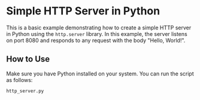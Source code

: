# Simple HTTP Server in Python

This is a basic example demonstrating how to create a simple HTTP server in Python using the `http.server` library. In this example, the server listens on port 8080 and responds to any request with the body "Hello, World!".

## How to Use

Make sure you have Python installed on your system. You can run the script as follows:

```bash
http_server.py
